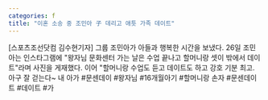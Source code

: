 ```yaml
---
categories: f
title: "이혼 소송 중 조민아 子 데리고 애틋 가족 데이트"
---
```

[스포츠조선닷컴 김수현기자] 그룹 조민아가 아들과 행복한 시간을 보냈다. 26일 조민아는 인스타그램에 "왕자님 문화센터 가는 날은 수업 끝나고 할머니랑 셋이 밖에서 데이트"라며 사진을 게재했다. 이어 "할머니랑 수업도 듣고 데이트도 하고 강호 기분 최고. 아구 잘 걷는다~ 내 아가 #문센데이 #왕자님 #16개월아기 #할머니랑 손자 #문센데이트 #데이트 #가
